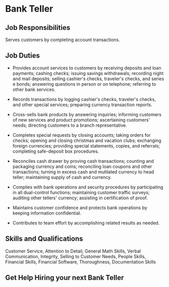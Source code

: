 # Bank Teller

## Job Responsibilities

Serves customers by completing account transactions.

## Job Duties

* Provides account services to customers by receiving deposits and loan payments; cashing checks; issuing savings withdrawals; recording night and mail deposits; selling cashier&apos;s checks, traveler&apos;s checks, and series e bonds; answering questions in person or on telephone; referring to other bank services.

* Records transactions by logging cashier&apos;s checks, traveler&apos;s checks, and other special services; preparing currency transaction reports.

* Cross-sells bank products by answering inquiries; informing customers of new services and product promotions; ascertaining customers&apos; needs; directing customers to a branch representative.

* Completes special requests by closing accounts; taking orders for checks; opening and closing christmas and vacation clubs; exchanging foreign currencies; providing special statements, copies, and referrals; completing safe-deposit box procedures.

* Reconciles cash drawer by proving cash transactions; counting and packaging currency and coins; reconciling loan coupons and other transactions; turning in excess cash and mutilated currency to head teller; maintaining supply of cash and currency.

* Complies with bank operations and security procedures by participating in all dual-control functions; maintaining customer traffic surveys; auditing other tellers&apos; currency; assisting in certification of proof.

* Maintains customer confidence and protects bank operations by keeping information confidential.

* Contributes to team effort by accomplishing related results as needed.

## Skills and Qualifications

Customer Service, Attention to Detail, General Math Skills, Verbal Communication, Integrity, Selling to Customer Needs, People Skills, Financial Skills, Financial Software, Thoroughness, Documentation Skills

## Get Help Hiring your next Bank Teller

